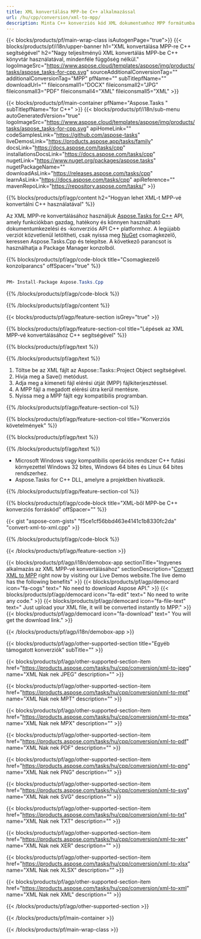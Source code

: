```yaml
---
title: XML konvertálása MPP-be C++ alkalmazással 
url: /hu/cpp/conversion/xml-to-mpp/ 
description: Minta C++ konverziós kód XML dokumentumhoz MPP formátumba. Használjon példakódot az XML-ből MPP-be történő kötegelt konvertálásához bármely C++ alkalmazáson belül.
---
```


{{< blocks/products/pf/main-wrap-class isAutogenPage="true">}}
{{< blocks/products/pf/i18n/upper-banner h1="XML konvertálása MPP-re C++ segítségével" h2="Nagy teljesítményű XML konvertálás MPP-be C++ könyvtár használatával, mindenféle függőség nélkül." logoImageSrc="https://www.aspose.cloud/templates/aspose/img/products/tasks/aspose_tasks-for-cpp.svg" sourceAdditionalConversionTag="" additionalConversionTag="MPP" pfName="" subTitlepfName="" downloadUrl="" fileiconsmall1="DOCX" fileiconsmall2="JPG" fileiconsmall3="PDF" fileiconsmall4="XML" fileiconsmall5="XML" >}}

{{< blocks/products/pf/main-container pfName="Aspose.Tasks " subTitlepfName="for C++" >}}
{{< blocks/products/pf/i18n/sub-menu autoGeneratedVersion="true" logoImageSrc="https://www.aspose.cloud/templates/aspose/img/products/tasks/aspose_tasks-for-cpp.svg" apiHomeLink="" codeSamplesLink="https://github.com/aspose-tasks" liveDemosLink="https://products.aspose.app/tasks/family" docsLink="https://docs.aspose.com/tasks/cpp" installationsDocsLink="https://docs.aspose.com/tasks/cpp" nugetLink="https://www.nuget.org/packages/aspose.tasks" nugetPackageName="" downloadAsLink="https://releases.aspose.com/tasks/cpp" learnAsLink="https://docs.aspose.com/tasks/cpp" apiReference="" mavenRepoLink="https://repository.aspose.com/tasks/" >}}

{{% blocks/products/pf/agp/content h2="Hogyan lehet XML-t MPP-vé konvertálni C++ használatával" %}}

 Az XML MPP-re konvertálásához használjuk
 [Aspose.Tasks for C++](https://products.aspose.com/tasks/cpp)
 API, amely funkciókban gazdag, hatékony és könnyen használható dokumentumkezelési és -konverziós API C++ platformhoz. A legújabb verziót közvetlenül letöltheti, csak nyissa meg
 [NuGet](https://www.nuget.org/packages/aspose.tasks)
 csomagkezelő, keressen
 Aspose.Tasks.Cpp
 és telepítse. A következő parancsot is használhatja a Package Manager konzolból.

{{% blocks/products/pf/agp/code-block title="Csomagkezelő konzolparancs" offSpacer="true" %}}

```cs

PM> Install-Package Aspose.Tasks.Cpp

```

{{% /blocks/products/pf/agp/code-block %}}

{{% /blocks/products/pf/agp/content %}}

{{< blocks/products/pf/agp/feature-section isGrey="true" >}}

{{% blocks/products/pf/agp/feature-section-col title="Lépések az XML MPP-vé konvertálásához C++ segítségével" %}}

{{% blocks/products/pf/agp/text %}}


{{% /blocks/products/pf/agp/text %}}

1. Töltse be az XML fájlt az Aspose::Tasks::Project Object segítségével.
1. Hívja meg a Save() metódust.
1. Adja meg a kimeneti fájl elérési útját (MPP) fájlkiterjesztéssel.
1. A MPP fájl a megadott elérési útra kerül mentésre.
1. Nyissa meg a MPP fájlt egy kompatibilis programban.

{{% /blocks/products/pf/agp/feature-section-col %}}

{{% blocks/products/pf/agp/feature-section-col title="Konverziós követelmények" %}}

{{% blocks/products/pf/agp/text %}}


{{% /blocks/products/pf/agp/text %}}

- Microsoft Windows vagy kompatibilis operációs rendszer C++ futási környezettel Windows 32 bites, Windows 64 bites és Linux 64 bites rendszerhez.
- Aspose.Tasks for C++ DLL, amelyre a projektben hivatkozik.

{{% /blocks/products/pf/agp/feature-section-col %}}

{{% blocks/products/pf/agp/code-block title="XML-ből MPP-be C++ konverziós forráskód" offSpacer="" %}}

{{< gist "aspose-com-gists" "f5ce1cf56bbd463e4141c1b8330fc2da" "convert-xml-to-xml.cpp" >}}

{{% /blocks/products/pf/agp/code-block %}}

{{< /blocks/products/pf/agp/feature-section >}}

<!-- aboutfile Starts -->

{{< blocks/products/pf/agp/i18n/demobox-app sectionTitle="Ingyenes alkalmazás az XML MPP-vé konvertálásához" sectionDescription="[Convert XML to MPP](https://products.aspose.app/tasks/conversion/xml-to-mpp) right now by visiting our Live Demos website.The live demo has the following benefits" >}}
        {{< blocks/products/pf/agp/democard icon="fa-cogs" text=" No need to download Aspose API." >}}
        {{< blocks/products/pf/agp/democard icon="fa-edit" text=" No need to write any code." >}}
        {{< blocks/products/pf/agp/democard icon="fa-file-text" text=" Just upload your XML file, it will be converted instantly to MPP." >}}
        {{< blocks/products/pf/agp/democard icon="fa-download" text=" You will get the download link." >}}

{{< /blocks/products/pf/agp/i18n/demobox-app >}}

<!-- aboutfile Ends -->

{{< blocks/products/pf/agp/other-supported-section title="Egyéb támogatott konverziók" subTitle="" >}}

{{< blocks/products/pf/agp/other-supported-section-item href="https://products.aspose.com/tasks/hu/cpp/conversion/xml-to-jpeg" name="XML Nak nek JPEG" description="" >}}

{{< blocks/products/pf/agp/other-supported-section-item href="https://products.aspose.com/tasks/hu/cpp/conversion/xml-to-mpt" name="XML Nak nek MPT" description="" >}}

{{< blocks/products/pf/agp/other-supported-section-item href="https://products.aspose.com/tasks/hu/cpp/conversion/xml-to-mpx" name="XML Nak nek MPX" description="" >}}

{{< blocks/products/pf/agp/other-supported-section-item href="https://products.aspose.com/tasks/hu/cpp/conversion/xml-to-pdf" name="XML Nak nek PDF" description="" >}}

{{< blocks/products/pf/agp/other-supported-section-item href="https://products.aspose.com/tasks/hu/cpp/conversion/xml-to-png" name="XML Nak nek PNG" description="" >}}

{{< blocks/products/pf/agp/other-supported-section-item href="https://products.aspose.com/tasks/hu/cpp/conversion/xml-to-svg" name="XML Nak nek SVG" description="" >}}

{{< blocks/products/pf/agp/other-supported-section-item href="https://products.aspose.com/tasks/hu/cpp/conversion/xml-to-txt" name="XML Nak nek TXT" description="" >}}

{{< blocks/products/pf/agp/other-supported-section-item href="https://products.aspose.com/tasks/hu/cpp/conversion/xml-to-xer" name="XML Nak nek XER" description="" >}}

{{< blocks/products/pf/agp/other-supported-section-item href="https://products.aspose.com/tasks/hu/cpp/conversion/xml-to-xlsx" name="XML Nak nek XLSX" description="" >}}

{{< blocks/products/pf/agp/other-supported-section-item href="https://products.aspose.com/tasks/hu/cpp/conversion/xml-to-xml" name="XML Nak nek XML" description="" >}}



{{< /blocks/products/pf/agp/other-supported-section >}}

{{< /blocks/products/pf/main-container >}}
    
{{< /blocks/products/pf/main-wrap-class >}}